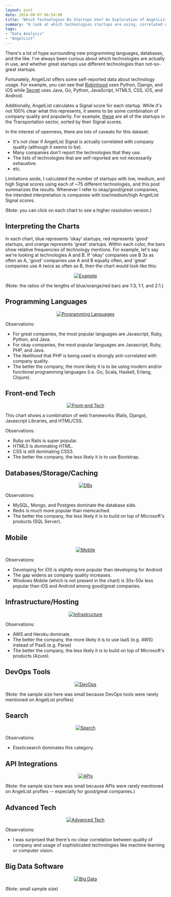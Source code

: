 ```yaml
---
layout: post
date: 2014-08-07 06:54:00
title: "Which Technologies Do Startups Use? An Exploration of AngelList Data"
summary: "A look at which technologies startups are using, correlated with those startups' AngelList 'quality' scores."
tags:
- "Data Analysis"
- "AngelList"
---
```


There's a lot of hype surrounding new programming languages, databases, and the like. I've always been curious about which technologies are actually in use, and whether great startups use different technologies than not-so-great startups.

Fortunately, AngelList offers some self-reported data about technology usage. For example, you can see that <a href="https://angel.co/robinhood" target="_blank">Robinhood</a> uses Python, Django, and iOS while <a href="https://angel.co/secret" target="_blank">Secret</a> uses Java, Go, Python, JavaScript, HTML5, CSS, iOS, and Android.

Additionally, AngelList calculates a Signal score for each startup. While it's not 100% clear what this represents, it seems to be some combination of company quality and popularity. For example, <a href="https://angel.co/transportation" target="_blank">these</a> are all of the startups in the Transportation sector, sorted by their Signal scores.

In the interest of openness, there are lots of caveats for this dataset:

- It's not clear if AngelList Signal is actually correlated with company quality (although it seems to be).
- Many companies don't report the technologies that they use.
- The lists of technologies that are self-reported are not necessarily exhaustive.
- etc.

Limitations aside, I calculated the number of startups with low, medium, and high Signal scores using each of ~75 different technologies, and this post summarizes the results. Whenever I refer to okay/good/great companies, the intended interpretation is companies with low/medium/high AngelList Signal scores.

(Note: you can click on each chart to see a higher resolution version.)

## Interpreting the Charts

In each chart, blue represents 'okay' startups, red represents 'good' startups, and orange represents 'great' startups. Within each color, the bars show relative frequencies of technology mentions. For example, let's say we're looking at technologies A and B. If 'okay' companies use B 3x as often as A, 'good' companies use A and B equally often, and 'great' companies use A twice as often as B, then the chart would look like this:

<center>
<a href="{{ site.url }}/public/img/angellist-tech-example.png" target="_blank"><img src="{{ site.url }}/public/img/angellist-tech-example.png" alt="Example"></a>
</center>

(Note: the ratios of the lengths of blue/orange/red bars are 1:3, 1:1, and 2:1.)

## Programming Languages  

<center>
<a href="{{ site.url }}/public/img/angellist-tech-prog-lang.png" target="_blank"><img src="{{ site.url }}/public/img/angellist-tech-prog-lang.png" alt="Programming Languages"></a>
</center>

Observations:

- For great companies, the most popular languages are Javascript, Ruby, Python, and Java.
- For okay companies, the most popular languages are Javascript, Ruby, PHP, and Java.
- The likelihood that PHP is being used is strongly anti-correlated with company quality.
- The better the company, the more likely it is to be using modern and/or functional programming languages (i.e. Go, Scala, Haskell, Erlang, Clojure).

## Front-end Tech

<center>
<a href="{{ site.url }}/public/img/angellist-tech-front-end.png" target="_blank"><img src="{{ site.url }}/public/img/angellist-tech-front-end.png" alt="Front-end Tech"></a>
</center>

This chart shows a combination of web frameworks (Rails, Django), Javascript Libraries, and HTML/CSS.  

Observations:

- Ruby on Rails is super popular.
- HTML5 is dominating HTML.
- CSS is still dominating CSS3.
- The better the company, the less likely it is to use Bootstrap. 

## Databases/Storage/Caching

<center>
<a href="{{ site.url }}/public/img/angellist-tech-db.png" target="_blank"><img src="{{ site.url }}/public/img/angellist-tech-db.png" alt="DBs"></a>
</center>

Observations:

- MySQL, Mongo, and Postgres dominate the database side.
- Redis is much more popular than memcached.
- The better the company, the less likely it is to build on top of Microsoft's products (SQL Server).

## Mobile

<center>
<a href="{{ site.url }}/public/img/angellist-tech-android.png" target="_blank"><img src="{{ site.url }}/public/img/angellist-tech-android.png" alt="Mobile"></a>
</center>

Observations:

- Developing for iOS is slightly more popular than developing for Android
- The gap widens as company quality increases.
- Windows Mobile (which is not present in the chart) is 30x-50x less popular than iOS and Android among good/great companies.

## Infrastructure/Hosting

<center>
<a href="{{ site.url }}/public/img/angellist-tech-infra.png" target="_blank"><img src="{{ site.url }}/public/img/angellist-tech-infra.png" alt="Infrastructure"></a>
</center>

Observations:

- AWS and Heroku dominate.
- The better the company, the more likely it is to use IaaS (e.g. AWS) instead of PaaS (e.g. Parse)
- The better the company, the less likely it is to build on top of Microsoft's products (Azure).

## DevOps Tools

<center>
<a href="{{ site.url }}/public/img/angellist-tech-devops.png" target="_blank"><img src="{{ site.url }}/public/img/angellist-tech-devops.png" alt="DevOps"></a>
</center>

(Note: the sample size here was small because DevOps tools were rarely mentioned on AngelList profiles)

## Search

<center>
<a href="{{ site.url }}/public/img/angellist-tech-search.png" target="_blank"><img src="{{ site.url }}/public/img/angellist-tech-search.png" alt="Search"></a>
</center>

Observations:

- Elasticsearch dominates this category.

## API Integrations

<center>
<a href="{{ site.url }}/public/img/angellist-tech-api.png" target="_blank"><img src="{{ site.url }}/public/img/angellist-tech-api.png" alt="APIs"></a>
</center>

(Note: the sample size here was small because APIs were rarely mentioned on AngelList profiles -- especially for good/great companies.)

## Advanced Tech

<center>
<a href="{{ site.url }}/public/img/angellist-tech-advanced.png" target="_blank"><img src="{{ site.url }}/public/img/angellist-tech-advanced.png" alt="Advanced Tech"></a>
</center>

Observations:

- I was surprised that there's no clear correlation between quality of company and usage of sophisticated technologies like machine learning or computer vision.

## Big Data Software

<center>
<a href="{{ site.url }}/public/img/angellist-tech-big-data.png" target="_blank"><img src="{{ site.url }}/public/img/angellist-tech-big-data.png" alt="Big Data"></a>
</center>

(Note: small sample size)